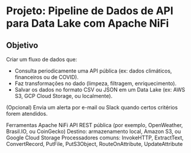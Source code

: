 # Projeto: Pipeline de Dados de API para Data Lake com Apache NiFi
## Objetivo
Criar um fluxo de dados que:
- Consulta periodicamente uma API pública (ex: dados climáticos, financeiros ou de COVID).
- Faz transformações no dado (limpeza, filtragem, enriquecimento).
- Salvar os dados no formato CSV ou JSON em um Data Lake (ex: AWS S3, GCP Cloud Storage, ou localmente).

(Opcional) Envia um alerta por e-mail ou Slack quando certos critérios forem atendidos.

Ferramentas
Apache NiFi
API REST pública (por exemplo, OpenWeather, Brasil.IO, ou CoinGecko)
Destino: armazenamento local, Amazon S3, ou Google Cloud Storage
Processadores comuns: InvokeHTTP, ExtractText, ConvertRecord, PutFile, PutS3Object, RouteOnAttribute, UpdateAttribute
